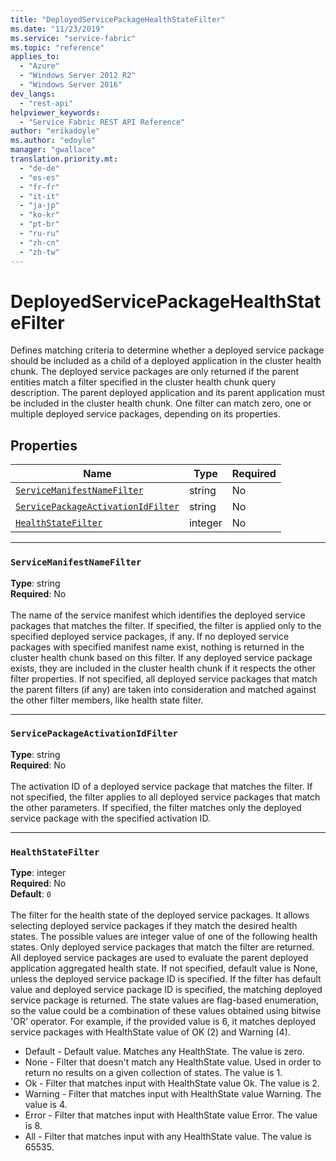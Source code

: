 ```yaml
---
title: "DeployedServicePackageHealthStateFilter"
ms.date: "11/23/2019"
ms.service: "service-fabric"
ms.topic: "reference"
applies_to: 
  - "Azure"
  - "Windows Server 2012 R2"
  - "Windows Server 2016"
dev_langs: 
  - "rest-api"
helpviewer_keywords: 
  - "Service Fabric REST API Reference"
author: "erikadoyle"
ms.author: "edoyle"
manager: "gwallace"
translation.priority.mt: 
  - "de-de"
  - "es-es"
  - "fr-fr"
  - "it-it"
  - "ja-jp"
  - "ko-kr"
  - "pt-br"
  - "ru-ru"
  - "zh-cn"
  - "zh-tw"
---
```

# DeployedServicePackageHealthStateFilter

Defines matching criteria to determine whether a deployed service package should be included as a child of a deployed application in the cluster health chunk.
The deployed service packages are only returned if the parent entities match a filter specified in the cluster health chunk query description. The parent deployed application and its parent application must be included in the cluster health chunk.
One filter can match zero, one or multiple deployed service packages, depending on its properties.


## Properties
| Name | Type | Required |
| --- | --- | --- |
| [`ServiceManifestNameFilter`](#servicemanifestnamefilter) | string | No |
| [`ServicePackageActivationIdFilter`](#servicepackageactivationidfilter) | string | No |
| [`HealthStateFilter`](#healthstatefilter) | integer | No |

____
### `ServiceManifestNameFilter`
__Type__: string <br/>
__Required__: No<br/>
<br/>
The name of the service manifest which identifies the deployed service packages that matches the filter.
If specified, the filter is applied only to the specified deployed service packages, if any.
If no deployed service packages with specified manifest name exist, nothing is returned in the cluster health chunk based on this filter.
If any deployed service package exists, they are included in the cluster health chunk if it respects the other filter properties.
If not specified, all deployed service packages that match the parent filters (if any) are taken into consideration and matched against the other filter members, like health state filter.


____
### `ServicePackageActivationIdFilter`
__Type__: string <br/>
__Required__: No<br/>
<br/>
The activation ID of a deployed service package that matches the filter.
If not specified, the filter applies to all deployed service packages that match the other parameters.
If specified, the filter matches only the deployed service package with the specified activation ID.


____
### `HealthStateFilter`
__Type__: integer <br/>
__Required__: No<br/>
__Default__: `0` <br/>
<br/>
The filter for the health state of the deployed service packages. It allows selecting deployed service packages if they match the desired health states.
The possible values are integer value of one of the following health states. Only deployed service packages that match the filter are returned. All deployed service packages are used to evaluate the parent deployed application aggregated health state.
If not specified, default value is None, unless the deployed service package ID is specified. If the filter has default value and deployed service package ID is specified, the matching deployed service package is returned.
The state values are flag-based enumeration, so the value could be a combination of these values obtained using bitwise 'OR' operator.
For example, if the provided value is 6, it matches deployed service packages with HealthState value of OK (2) and Warning (4).

- Default - Default value. Matches any HealthState. The value is zero.
- None - Filter that doesn't match any HealthState value. Used in order to return no results on a given collection of states. The value is 1.
- Ok - Filter that matches input with HealthState value Ok. The value is 2.
- Warning - Filter that matches input with HealthState value Warning. The value is 4.
- Error - Filter that matches input with HealthState value Error. The value is 8.
- All - Filter that matches input with any HealthState value. The value is 65535.

